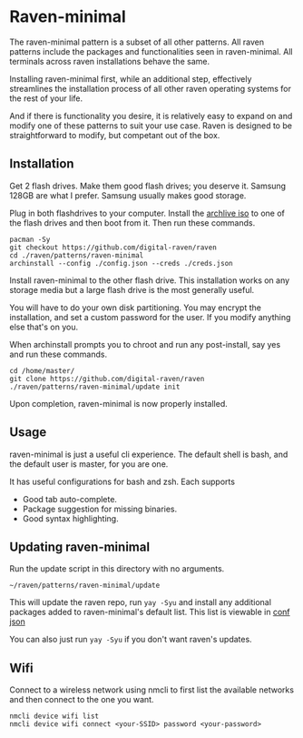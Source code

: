 # Raven-minimal

The raven-minimal pattern is a subset of all other patterns. All
raven patterns include the packages and functionalities
seen in raven-minimal. All terminals across raven installations
behave the same.

Installing raven-minimal first, while an additional step,
effectively streamlines the installation process of all
other raven operating systems for the rest of your life.

And if there is functionality you desire, it is relatively
easy to expand on and modify one of these patterns to suit
your use case. Raven is designed to be straightforward to
modify, but competant out of the box.

## Installation
Get 2 flash drives. Make them good flash drives; you deserve it.
Samsung 128GB are what I prefer. Samsung usually makes good storage.

Plug in both flashdrives to your computer. Install the
[archlive iso](https://archlinux.org/download/) to one of the flash
drives and then boot from it. Then run these commands.

```
pacman -Sy
git checkout https://github.com/digital-raven/raven
cd ./raven/patterns/raven-minimal
archinstall --config ./config.json --creds ./creds.json
```
Install raven-minimal to the other flash drive. This installation works
on any storage media but a large flash drive is the most generally useful.

You will have to do your own disk partitioning. You may encrypt the
installation, and set a custom password for the user. If you modify
anything else that's on you.

When archinstall prompts you to chroot and run any post-install, say
yes and run these commands.

```
cd /home/master/
git clone https://github.com/digital-raven/raven
./raven/patterns/raven-minimal/update init
```

Upon completion, raven-minimal is now properly installed.

## Usage
raven-minimal is just a useful cli experience. The default shell
is bash, and the default user is master, for you are one.

It has useful configurations for bash and zsh. Each supports
- Good tab auto-complete.
- Package suggestion for missing binaries.
- Good syntax highlighting.

## Updating raven-minimal
Run the update script in this directory with no arguments.

`~/raven/patterns/raven-minimal/update`

This will update the raven repo, run `yay -Syu` and install
any additional packages added to raven-minimal's default list.
This list is viewable in [conf json](./conf.json)

You can also just run `yay -Syu` if you don't want raven's updates.

## Wifi
Connect to a wireless network using nmcli to first list the available
networks and then connect to the one you want.

```
nmcli device wifi list
nmcli device wifi connect <your-SSID> password <your-password>
```
